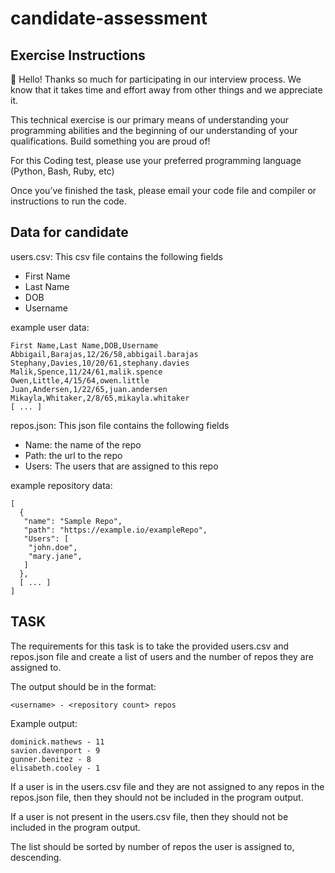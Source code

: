 # candidate-assessment

## Exercise Instructions

👋 Hello! Thanks so much for participating in our interview process. We know that it takes time and effort away from other things and we appreciate it.

This technical exercise is our primary means of understanding your programming abilities and the beginning of our understanding of your qualifications. Build something you are proud of!

For this Coding test, please use your preferred programming language (Python, Bash, Ruby, etc)

Once you’ve finished the task, please email your code file and compiler or instructions to run the code. 


## Data for candidate
users.csv: This csv file contains the following fields
 - First Name
 - Last Name
 - DOB
 - Username 

example user data:
```
First Name,Last Name,DOB,Username
Abbigail,Barajas,12/26/58,abbigail.barajas
Stephany,Davies,10/20/61,stephany.davies
Malik,Spence,11/24/61,malik.spence
Owen,Little,4/15/64,owen.little
Juan,Andersen,1/22/65,juan.andersen
Mikayla,Whitaker,2/8/65,mikayla.whitaker
[ ... ]
```

repos.json: This json file contains the following fields
 - Name: the name of the repo
 - Path: the url to the repo
 - Users: The users that are assigned to this repo 


example repository data:
```
[
  {
   "name": "Sample Repo",
   "path": "https://example.io/exampleRepo",
   "Users": [
    "john.doe",
    "mary.jane",
   ]
  },
  [ ... ]
]
```


## TASK
The requirements for this task is to take the provided users.csv and repos.json file and create a list of users and the number of repos they are assigned to.

The output should be in the format:
```
<username> - <repository count> repos
```


Example output:
```
dominick.mathews - 11
savion.davenport - 9
gunner.benitez - 8
elisabeth.cooley - 1
```

If a user is in the users.csv file and they are not assigned to any repos in the repos.json file, then they should not be included in the program output.

If a user is not present in the users.csv file, then they should not be included in the program output.

The list should be sorted by number of repos the user is assigned to, descending.
